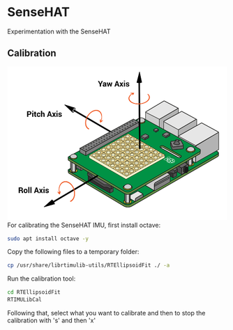 # SenseHAT
Experimentation with the SenseHAT

## Calibration
![Orientation Axes](/Orientation.png "Orientation Axes")
For calibrating the SenseHAT IMU, first install octave:
```bash
sudo apt install octave -y
```
Copy the following files to a temporary folder:
```bash
cp /usr/share/librtimulib-utils/RTEllipsoidFit ./ -a
```
Run the calibration tool:
```bash
cd RTEllipsoidFit
RTIMULibCal
```
Following that, select what you want to calibrate and then to stop the calibration with 's' and then 'x'
